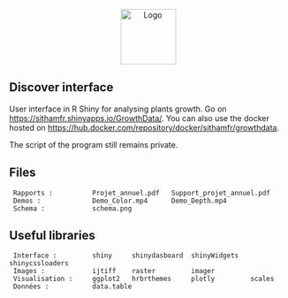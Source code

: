 
<div align="center">
<a href="https://sithamfr.shinyapps.io/GrowthData/" target="_tab" rel="noopener noreferrer"><img src="https://zupimages.net/up/20/11/hlnb.png" alt="Logo" width="100"/></a>
</div>

## Discover interface

User interface in R Shiny for analysing plants growth.
Go on <a href="https://sithamfr.shinyapps.io/GrowthData/" target="_tab" rel="noopener noreferrer">https://sithamfr.shinyapps.io/GrowthData/</a>.
You can also use the docker hosted on <a href="https://hub.docker.com/repository/docker/sithamfr/growthdata" target="_tab" rel="noopener noreferrer">https://hub.docker.com/repository/docker/sithamfr/growthdata</a>.

The script of the program still remains private.

## Files

     Rapports :          Projet_annuel.pdf   Support_projet_annuel.pdf
     Demos :             Demo_Color.mp4      Demo_Depth.mp4
     Schema :            schema.png

## Useful libraries

     Interface :         shiny     shinydasboard  shinyWidgets   shinycssloaders
     Images :            ijtiff    raster         imager
     Visualisation :     ggplot2   hrbrthemes     plotly         scales
     Données :           data.table



